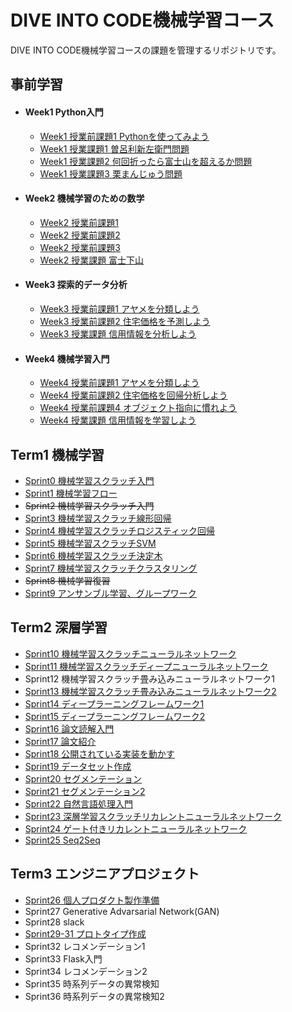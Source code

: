 # DIVE INTO CODE機械学習コース

DIVE INTO CODE機械学習コースの課題を管理するリポジトリです。

## 事前学習
- #### Week1 Python入門
  - [Week1 授業前課題1 Pythonを使ってみよう](https://github.com/yuuhi-s/diveintocode-ml/blob/master/week1/week1-work1.ipynb)
  - [Week1 授業課題1 曽呂利新左衛門問題](https://github.com/yuuhi-s/diveintocode-ml/blob/master/week1/week1-session1.ipynb)
  - [Week1 授業課題2 何回折ったら富士山を超えるか問題](https://github.com/yuuhi-s/diveintocode-ml/blob/master/week1/week1-session2.ipynb)
  - [Week1 授業課題3 栗まんじゅう問題](https://github.com/yuuhi-s/diveintocode-ml/blob/master/week1/week1-session3.ipynb)
- #### Week2 機械学習のための数学
  - [Week2 授業前課題1](https://github.com/yuuhi-s/diveintocode-ml/blob/master/week2/week2-work1.ipynb)
  - [Week2 授業前課題2](https://github.com/yuuhi-s/diveintocode-ml/blob/master/week2/week2-work2.ipynb)
  - [Week2 授業前課題3](https://github.com/yuuhi-s/diveintocode-ml/blob/master/week2/week2-work3.ipynb)
  - [Week2 授業課題 富士下山](https://github.com/yuuhi-s/diveintocode-ml/blob/master/week2/week2-session.ipynb)
- #### Week3 探索的データ分析
  - [Week3 授業前課題1 アヤメを分類しよう](https://github.com/yuuhi-s/diveintocode-ml/blob/master/week3/week3-work1.ipynb)
  - [Week3 授業前課題2 住宅価格を予測しよう](https://github.com/yuuhi-s/diveintocode-ml/blob/master/week3/week3-work2.ipynb)
  - [Week3 授業課題 信用情報を分析しよう](https://github.com/yuuhi-s/diveintocode-ml/blob/master/week3/week3-session.ipynb)
- #### Week4 機械学習入門
  - [Week4 授業前課題1 アヤメを分類しよう](https://github.com/yuuhi-s/diveintocode-ml/blob/master/week4/week4-work1.ipynb)
  - [Week4 授業前課題2 住宅価格を回帰分析しよう](https://github.com/yuuhi-s/diveintocode-ml/blob/master/week4/week4-work2.ipynb)
  - [Week4 授業前課題4 オブジェクト指向に慣れよう](https://github.com/yuuhi-s/diveintocode-ml/blob/master/week4/week4-work3.ipynb)
  - [Week4 授業課題 信用情報を学習しよう](https://github.com/yuuhi-s/diveintocode-ml/blob/master/week4/week4-session.ipynb)

## Term1 機械学習
- [Sprint0 機械学習スクラッチ入門](https://github.com/yuuhi-s/diveintocode-ml/blob/master/diveintocode-term1/sprint0/sprint0-ml-scratch-intro.ipynb)
- [Sprint1 機械学習フロー](https://github.com/yuuhi-s/diveintocode-ml/blob/master/diveintocode-term1/sprint1/sprint1_ml_scratch_intro.ipynb)
- ~~Sprint2 機械学習スクラッチ入門~~
- [Sprint3 機械学習スクラッチ線形回帰](https://github.com/yuuhi-s/diveintocode-ml/blob/master/diveintocode-term1/sprint3/sprint3-ml-scratch-linear-regression.ipynb)
- [Sprint4 機械学習スクラッチロジスティック回帰](https://github.com/yuuhi-s/diveintocode-ml/blob/master/diveintocode-term1/sprint4/sprint4-ml-scratch-logistic-regression.ipynb)
- [Sprint5 機械学習スクラッチSVM](https://github.com/yuuhi-s/diveintocode-ml/blob/master/diveintocode-term1/sprint5/sprint5-ml-scratch-svm.ipynb)
- [Sprint6 機械学習スクラッチ決定木](https://github.com/yuuhi-s/diveintocode-ml/blob/master/diveintocode-term1/sprint6/sprint6-ml-scratch-decision-tree.ipynb)
- [Sprint7 機械学習スクラッチクラスタリング](https://github.com/yuuhi-s/diveintocode-ml/blob/master/diveintocode-term1/sprint7/sprint7-ml-scratch-clustering.ipynb)
- ~~Sprint8 機械学習復習~~
- [Sprint9 アンサンブル学習、グループワーク](https://github.com/yuuhi-s/diveintocode-ml/blob/master/diveintocode-term1/sprint9/sprint9-ml-ensemble.ipynb)

## Term2 深層学習
- [Sprint10 機械学習スクラッチニューラルネットワーク](https://github.com/yuuhi-s/diveintocode-ml/blob/master/diveintocode-term2/sprint10/sprint10-dl-scratch-neural-network.ipynb)
- [Sprint11 機械学習スクラッチディープニューラルネットワーク](https://github.com/yuuhi-s/diveintocode-ml/blob/master/diveintocode-term2/sprint11/sprint11-dl-scratch-deep-neural-netowrok.ipynb)
- Sprint12 機械学習スクラッチ畳み込みニューラルネットワーク1
- [Sprint13 機械学習スクラッチ畳み込みニューラルネットワーク2](https://github.com/yuuhi-s/diveintocode-ml/blob/master/diveintocode-term2/sprint13/sprint13-dl-scratch-cnn2.ipynb)
- [Sprint14 ディープラーニングフレームワーク1](https://github.com/yuuhi-s/diveintocode-ml/blob/master/diveintocode-term2/sprint14/sprint14-dnn-framework1.ipynb)
- [Sprint15 ディープラーニングフレームワーク2](https://github.com/yuuhi-s/diveintocode-ml/blob/master/diveintocode-term2/sprint15/sprint15-dnn-framework2.ipynb)
- [Sprint16 論文読解入門](https://github.com/yuuhi-s/diveintocode-ml/blob/master/diveintocode-term2/sprint16/sprint16-paper-reading.ipynb)
- [Sprint17 論文紹介](https://www.slideshare.net/YuhiSoejima/sprint17-152926717)
- [Sprint18 公開されている実装を動かす](https://github.com/yuuhi-s/diveintocode-ml/blob/master/diveintocode-term2/sprint18/sprint18-run-implementation.ipynb)
- [Sprint19 データセット作成](https://github.com/yuuhi-s/diveintocode-ml/blob/master/diveintocode-term2/sprint19/sprint19-make-dataset.ipynb)
- [Sprint20 セグメンテーション](https://github.com/yuuhi-s/diveintocode-ml/blob/master/diveintocode-term2/sprint20/sprint20_segmentation1.ipynb)
- [Sprint21 セグメンテーション2](https://github.com/yuuhi-s/diveintocode-ml/blob/master/diveintocode-term2/sprint21/sprint21-segmentation2.ipynb)
- [Sprint22 自然言語処理入門](https://github.com/yuuhi-s/diveintocode-ml/blob/master/diveintocode-term2/sprint22/sprint22-nlp-intro.ipynb)
- [Sprint23 深層学習スクラッチリカレントニューラルネットワーク](https://github.com/yuuhi-s/diveintocode-ml/blob/master/diveintocode-term2/sprint23/sprint23-dl-scratch-rnn.ipynb)
- [Sprint24 ゲート付きリカレントニューラルネットワーク](https://github.com/yuuhi-s/diveintocode-ml/blob/master/diveintocode-term2/sprint24/sprint24_lstm.ipynb)
- [Sprint25 Seq2Seq](https://github.com/yuuhi-s/diveintocode-ml/blob/master/diveintocode-term2/sprint25/sprint25-seq2seq.ipynb)

## Term3  エンジニアプロジェクト
- [Sprint26 個人プロダクト製作準備](https://github.com/yuuhi-s/diveintocode-ml/blob/master/diveintocode-term3/sprint26/%E5%80%8B%E4%BA%BA%E3%83%97%E3%83%AD%E3%83%80%E3%82%AF%E3%83%88.pdf)
- Sprint27 Generative Advarsarial Network(GAN)
- Sprint28 slack
- [Sprint29-31 プロトタイプ作成](https://github.com/yousuke-shiraishi/group_project)
- Sprint32 レコメンデーション1
- Sprint33 Flask入門
- Sprint34 レコメンデーション2
- Sprint35 時系列データの異常検知
- Sprint36 時系列データの異常検知2
